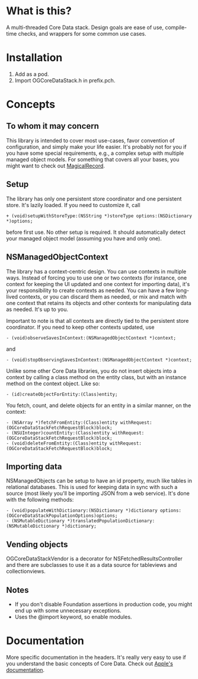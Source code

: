 # What is this?

A multi-threaded Core Data stack. Design goals are ease of use, compile-time checks, and wrappers for some common use cases.

# Installation

1. Add as a pod.
2. Import OGCoreDataStack.h in prefix.pch.

# Concepts

## To whom it may concern

This library is intended to cover most use-cases, favor convention of configuration, and simply make your life easier. It's probably not for you if you have some special requirements, e.g., a complex setup with multiple managed object models. For something that covers all your bases, you might want to check out [MagicalRecord](https://github.com/magicalpanda/MagicalRecord).

## Setup

The library has only one persistent store coordinator and one persistent store. It's lazily loaded. If you need to customize it, call

	+ (void)setupWithStoreType:(NSString *)storeType options:(NSDictionary *)options;

before first use. No other setup is required. It should automatically detect your managed object model (assuming you have and only one).

## NSManagedObjectContext

The library has a context-centric design. You can use contexts in multiple ways. Instead of forcing you to use one or two contexts (for instance, one context for keeping the UI updated and one context for importing data), it's your responsibility to create contexts as needed. You can have a few long-lived contexts, or you can discard them as needed, or mix and match with one context that retains its objects and other contexts for manipulating data as needed. It's up to you.

Important to note is that all contexts are directly tied to the persistent store coordinator. If you need to keep other contexts updated, use

	- (void)observeSavesInContext:(NSManagedObjectContext *)context;

and

	- (void)stopObservingSavesInContext:(NSManagedObjectContext *)context;

Unlike some other Core Data libraries, you do not insert objects into a context by calling a class method on the entity class, but with an instance method on the context object. Like so:

	- (id)createObjectForEntity:(Class)entity;

You fetch, count, and delete objects for an entity in a similar manner, on the context:

	- (NSArray *)fetchFromEntity:(Class)entity withRequest:(OGCoreDataStackFetchRequestBlock)block;
	- (NSUInteger)countEntity:(Class)entity withRequest:(OGCoreDataStackFetchRequestBlock)block;
	- (void)deleteFromEntity:(Class)entity withRequest:(OGCoreDataStackFetchRequestBlock)block;

## Importing data

NSManagedObjects can be setup to have an id property, much like tables in relational databases. This is used for keeping data in sync with such a source (most likely you'll be importing JSON from a web service). It's done with the following methods:

	- (void)populateWithDictionary:(NSDictionary *)dictionary options:(OGCoreDataStackPopulationOptions)options;
	- (NSMutableDictionary *)translatedPopulationDictionary:(NSMutableDictionary *)dictionary;

## Vending objects

OGCoreDataStackVendor is a decorator for NSFetchedResultsController and there are subclasses to use it as a data source for tableviews and collectionviews.

## Notes

- If you don't disable Foundation assertions in production code, you might end up with some unnecessary exceptions.
- Uses the @import keyword, so enable modules.

# Documentation

More specific documentation in the headers. It's really very easy to use if you understand the basic concepts of Core Data. Check out [Apple's documentation](https://developer.apple.com/library/ios/documentation/cocoa/conceptual/coredata/cdProgrammingGuide.html).
